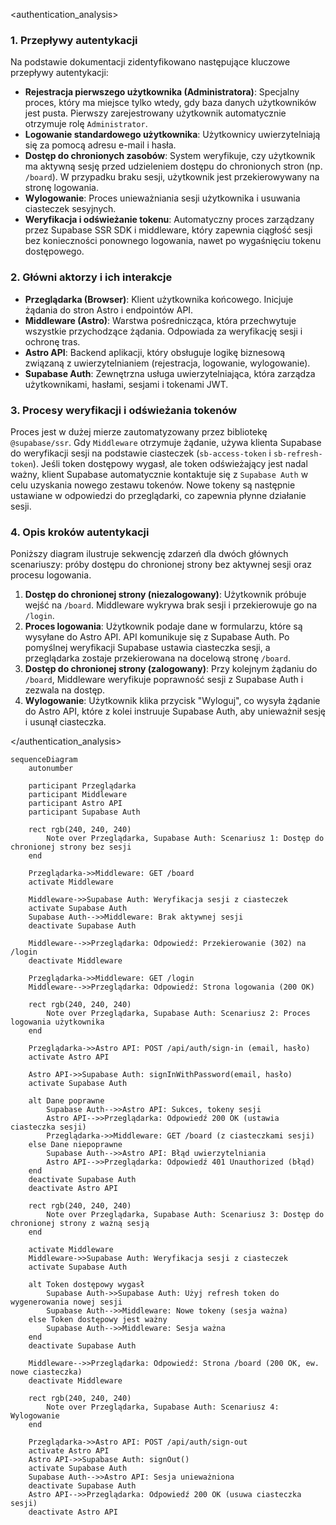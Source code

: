 <authentication_analysis>

### 1. Przepływy autentykacji

Na podstawie dokumentacji zidentyfikowano następujące kluczowe przepływy autentykacji:

- **Rejestracja pierwszego użytkownika (Administratora)**: Specjalny proces, który ma miejsce tylko wtedy, gdy baza danych użytkowników jest pusta. Pierwszy zarejestrowany użytkownik automatycznie otrzymuje rolę `Administrator`.
- **Logowanie standardowego użytkownika**: Użytkownicy uwierzytelniają się za pomocą adresu e-mail i hasła.
- **Dostęp do chronionych zasobów**: System weryfikuje, czy użytkownik ma aktywną sesję przed udzieleniem dostępu do chronionych stron (np. `/board`). W przypadku braku sesji, użytkownik jest przekierowywany na stronę logowania.
- **Wylogowanie**: Proces unieważniania sesji użytkownika i usuwania ciasteczek sesyjnych.
- **Weryfikacja i odświeżanie tokenu**: Automatyczny proces zarządzany przez Supabase SSR SDK i middleware, który zapewnia ciągłość sesji bez konieczności ponownego logowania, nawet po wygaśnięciu tokenu dostępowego.

### 2. Główni aktorzy i ich interakcje

- **Przeglądarka (Browser)**: Klient użytkownika końcowego. Inicjuje żądania do stron Astro i endpointów API.
- **Middleware (Astro)**: Warstwa pośrednicząca, która przechwytuje wszystkie przychodzące żądania. Odpowiada za weryfikację sesji i ochronę tras.
- **Astro API**: Backend aplikacji, który obsługuje logikę biznesową związaną z uwierzytelnianiem (rejestracja, logowanie, wylogowanie).
- **Supabase Auth**: Zewnętrzna usługa uwierzytelniająca, która zarządza użytkownikami, hasłami, sesjami i tokenami JWT.

### 3. Procesy weryfikacji i odświeżania tokenów

Proces jest w dużej mierze zautomatyzowany przez bibliotekę `@supabase/ssr`. Gdy `Middleware` otrzymuje żądanie, używa klienta Supabase do weryfikacji sesji na podstawie ciasteczek (`sb-access-token` i `sb-refresh-token`). Jeśli token dostępowy wygasł, ale token odświeżający jest nadal ważny, klient Supabase automatycznie kontaktuje się z `Supabase Auth` w celu uzyskania nowego zestawu tokenów. Nowe tokeny są następnie ustawiane w odpowiedzi do przeglądarki, co zapewnia płynne działanie sesji.

### 4. Opis kroków autentykacji

Poniższy diagram ilustruje sekwencję zdarzeń dla dwóch głównych scenariuszy: próby dostępu do chronionej strony bez aktywnej sesji oraz procesu logowania.

1.  **Dostęp do chronionej strony (niezalogowany)**: Użytkownik próbuje wejść na `/board`. Middleware wykrywa brak sesji i przekierowuje go na `/login`.
2.  **Proces logowania**: Użytkownik podaje dane w formularzu, które są wysyłane do Astro API. API komunikuje się z Supabase Auth. Po pomyślnej weryfikacji Supabase ustawia ciasteczka sesji, a przeglądarka zostaje przekierowana na docelową stronę `/board`.
3.  **Dostęp do chronionej strony (zalogowany)**: Przy kolejnym żądaniu do `/board`, Middleware weryfikuje poprawność sesji z Supabase Auth i zezwala na dostęp.
4.  **Wylogowanie**: Użytkownik klika przycisk "Wyloguj", co wysyła żądanie do Astro API, które z kolei instruuje Supabase Auth, aby unieważnił sesję i usunął ciasteczka.

</authentication_analysis>

```mermaid
sequenceDiagram
    autonumber

    participant Przeglądarka
    participant Middleware
    participant Astro API
    participant Supabase Auth

    rect rgb(240, 240, 240)
        Note over Przeglądarka, Supabase Auth: Scenariusz 1: Dostęp do chronionej strony bez sesji
    end

    Przeglądarka->>Middleware: GET /board
    activate Middleware

    Middleware->>Supabase Auth: Weryfikacja sesji z ciasteczek
    activate Supabase Auth
    Supabase Auth-->>Middleware: Brak aktywnej sesji
    deactivate Supabase Auth

    Middleware-->>Przeglądarka: Odpowiedź: Przekierowanie (302) na /login
    deactivate Middleware

    Przeglądarka->>Middleware: GET /login
    Middleware-->>Przeglądarka: Odpowiedź: Strona logowania (200 OK)

    rect rgb(240, 240, 240)
        Note over Przeglądarka, Supabase Auth: Scenariusz 2: Proces logowania użytkownika
    end

    Przeglądarka->>Astro API: POST /api/auth/sign-in (email, hasło)
    activate Astro API

    Astro API->>Supabase Auth: signInWithPassword(email, hasło)
    activate Supabase Auth

    alt Dane poprawne
        Supabase Auth-->>Astro API: Sukces, tokeny sesji
        Astro API-->>Przeglądarka: Odpowiedź 200 OK (ustawia ciasteczka sesji)
        Przeglądarka->>Middleware: GET /board (z ciasteczkami sesji)
    else Dane niepoprawne
        Supabase Auth-->>Astro API: Błąd uwierzytelniania
        Astro API-->>Przeglądarka: Odpowiedź 401 Unauthorized (błąd)
    end
    deactivate Supabase Auth
    deactivate Astro API

    rect rgb(240, 240, 240)
        Note over Przeglądarka, Supabase Auth: Scenariusz 3: Dostęp do chronionej strony z ważną sesją
    end

    activate Middleware
    Middleware->>Supabase Auth: Weryfikacja sesji z ciasteczek
    activate Supabase Auth

    alt Token dostępowy wygasł
        Supabase Auth->>Supabase Auth: Użyj refresh token do wygenerowania nowej sesji
        Supabase Auth-->>Middleware: Nowe tokeny (sesja ważna)
    else Token dostępowy jest ważny
        Supabase Auth-->>Middleware: Sesja ważna
    end
    deactivate Supabase Auth

    Middleware-->>Przeglądarka: Odpowiedź: Strona /board (200 OK, ew. nowe ciasteczka)
    deactivate Middleware

    rect rgb(240, 240, 240)
        Note over Przeglądarka, Supabase Auth: Scenariusz 4: Wylogowanie
    end

    Przeglądarka->>Astro API: POST /api/auth/sign-out
    activate Astro API
    Astro API->>Supabase Auth: signOut()
    activate Supabase Auth
    Supabase Auth-->>Astro API: Sesja unieważniona
    deactivate Supabase Auth
    Astro API-->>Przeglądarka: Odpowiedź 200 OK (usuwa ciasteczka sesji)
    deactivate Astro API

```
